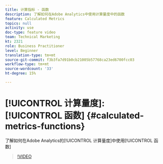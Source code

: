 ```yaml
---
title: 计算指标 - 函数
description: 了解如何在Adobe Analytics中使用计算量度中的函数
feature: Calculated Metrics
topics: null
activity: use
doc-type: feature video
team: Technical Marketing
kt: 2321
role: Business Practitioner
level: Beginner
translation-type: tm+mt
source-git-commit: f3b3fa7d91b0cb21005b57768ca23ed6700fcc03
workflow-type: tm+mt
source-wordcount: '33'
ht-degree: 15%

---
```



# [!UICONTROL 计算量度]: [!UICONTROL 函数] {#calculated-metrics-functions}

了解如何在Adobe Analytics的[!UICONTROL 计算量度]中使用[!UICONTROL 函数]

>[!VIDEO](https://video.tv.adobe.com/v/25408/?quality=12)
